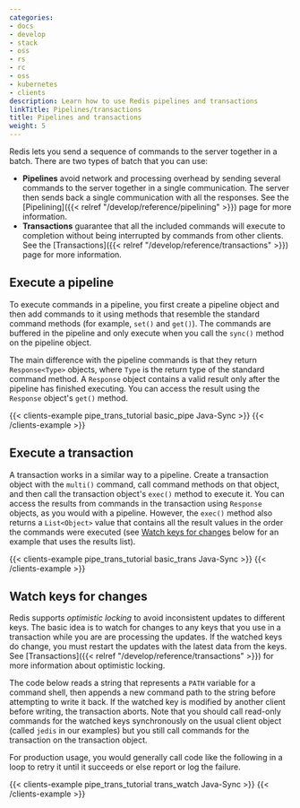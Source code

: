 ```yaml
---
categories:
- docs
- develop
- stack
- oss
- rs
- rc
- oss
- kubernetes
- clients
description: Learn how to use Redis pipelines and transactions
linkTitle: Pipelines/transactions
title: Pipelines and transactions
weight: 5
---
```


Redis lets you send a sequence of commands to the server together in a batch.
There are two types of batch that you can use:

-   **Pipelines** avoid network and processing overhead by sending several commands
    to the server together in a single communication. The server then sends back
    a single communication with all the responses. See the
    [Pipelining]({{< relref "/develop/reference/pipelining" >}}) page for more
    information.
-   **Transactions** guarantee that all the included commands will execute
    to completion without being interrupted by commands from other clients.
    See the [Transactions]({{< relref "/develop/reference/transactions" >}})
    page for more information.

## Execute a pipeline

To execute commands in a pipeline, you first create a pipeline object
and then add commands to it using methods that resemble the standard
command methods (for example, `set()` and `get()`). The commands are
buffered in the pipeline and only execute when you call the `sync()`
method on the pipeline object.

The main difference with the pipeline commands is that they return
`Response<Type>` objects, where `Type` is the return type of the
standard command method. A `Response` object contains a valid result
only after the pipeline has finished executing. You can access the
result using the `Response` object's `get()` method.

{{< clients-example pipe_trans_tutorial basic_pipe Java-Sync >}}
{{< /clients-example >}}

## Execute a transaction

A transaction works in a similar way to a pipeline. Create a
transaction object with the `multi()` command, call command methods
on that object, and then call the transaction object's 
`exec()` method to execute it. You can access the results
from commands in the transaction using `Response` objects, as
you would with a pipeline. However, the `exec()` method also
returns a `List<Object>` value that contains all the result
values in the order the commands were executed (see
[Watch keys for changes](#watch-keys-for-changes) below for
an example that uses the results list).

{{< clients-example pipe_trans_tutorial basic_trans Java-Sync >}}
{{< /clients-example >}}

## Watch keys for changes

Redis supports *optimistic locking* to avoid inconsistent updates
to different keys. The basic idea is to watch for changes to any
keys that you use in a transaction while you are are processing the
updates. If the watched keys do change, you must restart the updates
with the latest data from the keys. See
[Transactions]({{< relref "/develop/reference/transactions" >}})
for more information about optimistic locking.

The code below reads a string
that represents a `PATH` variable for a command shell, then appends a new
command path to the string before attempting to write it back. If the watched
key is modified by another client before writing, the transaction aborts.
Note that you should call read-only commands for the watched keys synchronously on
the usual client object (called `jedis` in our examples) but you still call commands
for the transaction on the transaction object.

For production usage, you would generally call code like the following in
a loop to retry it until it succeeds or else report or log the failure.

{{< clients-example pipe_trans_tutorial trans_watch Java-Sync >}}
{{< /clients-example >}}
